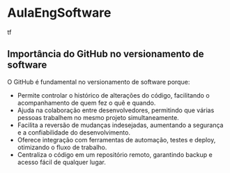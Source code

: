 # AulaEngSoftware
tf

## Importância do GitHub no versionamento de software

O GitHub é fundamental no versionamento de software porque:

- Permite controlar o histórico de alterações do código, facilitando o acompanhamento de quem fez o quê e quando.
- Ajuda na colaboração entre desenvolvedores, permitindo que várias pessoas trabalhem no mesmo projeto simultaneamente.
- Facilita a reversão de mudanças indesejadas, aumentando a segurança e a confiabilidade do desenvolvimento.
- Oferece integração com ferramentas de automação, testes e deploy, otimizando o fluxo de trabalho.
- Centraliza o código em um repositório remoto, garantindo backup e acesso fácil de qualquer lugar.